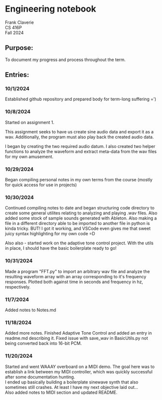 # Engineering notebook
Frank Claverie<br>
CS 416P<br>
Fall 2024
## Purpose:
To document my progress and process throughout the term.

## Entries:

### 10/1/2024
Established github repository and prepared body for term-long suffering =')

### 10/8/2024
Started on assignment 1.

This assignment seeks to have us create sine audio data and export it as a wav.
Additionally, the program must also play back the created audio data.

I began by creating the two required audio datum. 
I also created two helper functions to analyze the waveform and extract meta-data from the wav files for my own amusement.

### 10/29/2024
Began compiling personal notes in my own terms from the course (mostly for quick access for use in projects)

### 10/30/2024
Continued compiling notes to date and began structuring code directory to create some general utilites relating to analyzing and playing .wav files. Also added some stock of sample sounds generated with Ableton. Also making a file in a different directory able to be imported to another file in python is kinda tricky. BUT! I got it working, and VSCode even gives me that sweet juicy syntax highlighting for my own code =D

Also also - started work on the adaptive tone control project. With the utils in place, I should have the basic boilerplate ready to go!

### 10/31/2024
Made a program "FFT.py" to import an arbitrary wav file and analyze the resulting waveform array with an array corresponding to it's frequency responses. Plotted both against time in seconds and frequency in hz, respectively.

### 11/7/2024
Added notes to Notes.md

### 11/18/2024
Added more notes. Finished Adaptive Tone Control and added an entry in readme.md describing it. Fixed issue with save_wav in BasicUtils.py not being converted back into 16-bit PCM.

### 11/20/2024
Started and went WAAAY overboard on a MIDI demo. The goal here was to establish a link between my MIDI controller, which was quickly successful after some documentation hunting.  
I ended up basically building a boilerplate sinewave synth that also sometimes still crashes. At least I have my next objective laid out...  
Also added notes to MIDI section and updated README.